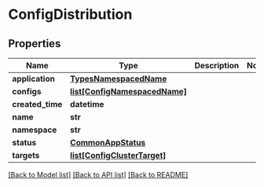 # ConfigDistribution

## Properties
Name | Type | Description | Notes
------------ | ------------- | ------------- | -------------
**application** | [**TypesNamespacedName**](TypesNamespacedName.md) |  | 
**configs** | [**list[ConfigNamespacedName]**](ConfigNamespacedName.md) |  | 
**created_time** | **datetime** |  | 
**name** | **str** |  | 
**namespace** | **str** |  | 
**status** | [**CommonAppStatus**](CommonAppStatus.md) |  | 
**targets** | [**list[ConfigClusterTarget]**](ConfigClusterTarget.md) |  | 

[[Back to Model list]](../vela-client/README.md#documentation-for-models) [[Back to API list]](../vela-client/README.md#documentation-for-api-endpoints) [[Back to README]](../vela-client/README.md)

